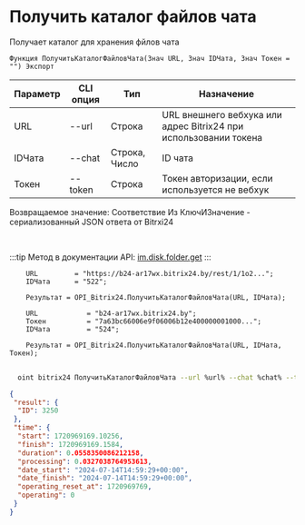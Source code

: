 ﻿---
sidebar_position: 20
---

# Получить каталог файлов чата
 Получает каталог для хранения фйлов чата



`Функция ПолучитьКаталогФайловЧата(Знач URL, Знач IDЧата, Знач Токен = "") Экспорт`

  | Параметр | CLI опция | Тип | Назначение |
  |-|-|-|-|
  | URL | --url | Строка | URL внешнего вебхука или адрес Bitrix24 при использовании токена |
  | IDЧата | --chat | Строка, Число | ID чата |
  | Токен | --token | Строка | Токен авторизации, если используется не вебхук |

  
  Возвращаемое значение:   Соответствие Из КлючИЗначение - сериализованный JSON ответа от Bitrxi24

<br/>

:::tip
Метод в документации API: [im.disk.folder.get](https://dev.1c-bitrix.ru/learning/course/index.php?COURSE_ID=93&LESSON_ID=11483)
:::
<br/>


```bsl title="Пример кода"
    URL         = "https://b24-ar17wx.bitrix24.by/rest/1/1o2...";
    IDЧата      = "522";

    Результат = OPI_Bitrix24.ПолучитьКаталогФайловЧата(URL, IDЧата);

    URL            = "b24-ar17wx.bitrix24.by";
    Токен          = "7a63bc66006e9f06006b12e400000001000...";
    IDЧата         = "524";

    Результат = OPI_Bitrix24.ПолучитьКаталогФайловЧата(URL, IDЧата, Токен);
```



```sh title="Пример команды CLI"
    
  oint bitrix24 ПолучитьКаталогФайловЧата --url %url% --chat %chat% --token %token%

```

```json title="Результат"
{
 "result": {
  "ID": 3250
 },
 "time": {
  "start": 1720969169.10256,
  "finish": 1720969169.1584,
  "duration": 0.0558350086212158,
  "processing": 0.0327038764953613,
  "date_start": "2024-07-14T14:59:29+00:00",
  "date_finish": "2024-07-14T14:59:29+00:00",
  "operating_reset_at": 1720969769,
  "operating": 0
 }
}
```
